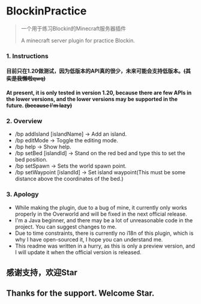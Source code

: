 # BlockinPractice

>一个用于练习Blockin的Minecraft服务器插件
>
>A minecraft server plugin for practice Blockin.

### 1. Instructions

#### 目前只在1.20做测试，因为低版本的API真的很少，未来可能会支持低版本。~~(其实是我懒啦qwq)~~
#### At present, it is only tested in version 1.20, because there are  few APIs in the lower versions, and the lower versions may be supported in the future. ~~(because I'm lazy)~~

### 2. Overview

 - /bp addIsland [islandName] → Add an island.
 - /bp editMode → Toggle the editing mode.
 - /bp help → Show help.
 - /bp setBed [islandId] → Stand on the red bed and type this to set the bed position.
 - /bp setSpawn → Sets the world spawn point.
 - /bp setWaypoint [islandId] → Set island waypoint(This must be some distance above the coordinates of the bed.)
 
### 3. Apology

 - While making the plugin, due to a bug of mine, it currently only works properly in the Overworld and will be fixed in the next official release.
 - I'm a Java beginner, and there may be a lot of unreasonable code in the project. You can suggest changes to me.
 - Due to time constraints, there is currently no i18n of this plugin, which is why I have open-sourced it, I hope you can understand me.
 - This readme was written in a hurry, as this is only a preview version, and I will update it when the official version is released.

## 感谢支持，欢迎Star
## Thanks for the support. Welcome Star.
